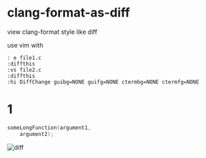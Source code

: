 # clang-format-as-diff
view clang-format style like diff

use vim with
```vim
: e file1.c
:diffthis
:vs file2.c
:diffthis
:hi DiffChange guibg=NONE guifg=NONE ctermbg=NONE ctermfg=NONE
```
# 1
```c
someLongFunction(argument1,
    argument2);
```
![diff](https://user-images.githubusercontent.com/34358145/172957830-7a5bc724-0516-4316-99e1-ff2ed5b6c5d5.png)
